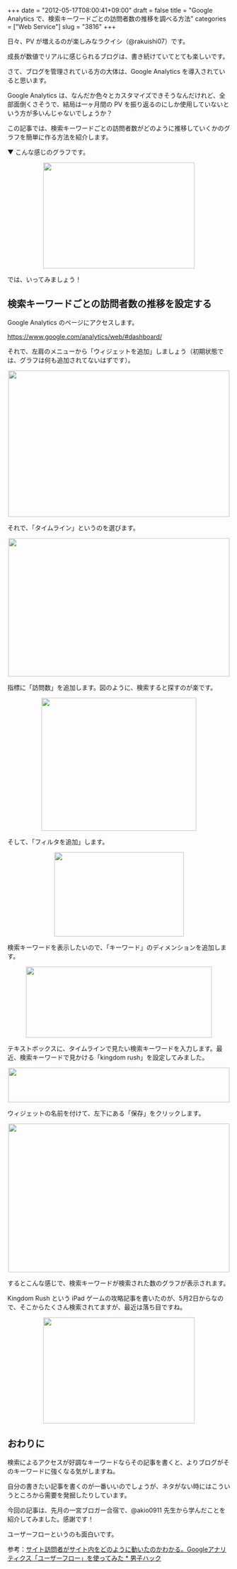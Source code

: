 +++
date = "2012-05-17T08:00:41+09:00"
draft = false
title = "Google Analytics で、検索キーワードごとの訪問者数の推移を調べる方法"
categories = ["Web Service"]
slug = "3816"
+++

日々、PV が増えるのが楽しみなラクイシ（@rakuishi07）です。

成長が数値でリアルに感じられるブログは、書き続けていてとても楽しいです。

さて、ブログを管理されている方の大体は、Google Analytics を導入されていると思います。

Google Analytics は、なんだか色々とカスタマイズできそうなんだけれど、全部面倒くさそうで、結局は一ヶ月間の PV を振り返るのにしか使用していないという方が多いんじゃないでしょうか？

この記事では、検索キーワードごとの訪問者数がどのように推移していくかのグラフを簡単に作る方法を紹介します。

▼ こんな感じのグラフです。

<img style="display:block; margin-left:auto; margin-right:auto;" src="/images/2012/05/3816_1.png" border="0" width="342" height="239" />

では、いってみましょう！

<h2>検索キーワードごとの訪問者数の推移を設定する</h2>

Google Analytics のページにアクセスします。

<a href="https://www.google.com/analytics/web/#dashboard/" target="_blank">https://www.google.com/analytics/web/#dashboard/</a>

それで、左肩のメニューから「ウィジェットを追加」しましょう（初期状態では、グラフは何も追加されてないはずです）。

<img style="display:block; margin-left:auto; margin-right:auto;" src="/images/2012/05/3816_2.png" border="0" width="500" height="330" />

それで、「タイムライン」というのを選びます。

<img style="display:block; margin-left:auto; margin-right:auto;" src="/images/2012/05/3816_3.png" border="0" width="500" height="312" />

指標に「訪問数」を追加します。図のように、検索すると探すのが楽です。

<img style="display:block; margin-left:auto; margin-right:auto;" src="/images/2012/05/3816_4.png" border="0" width="350" height="300" />

そして、「フィルタを追加」します。

<img style="display:block; margin-left:auto; margin-right:auto;" src="/images/2012/05/3816_5.png" border="0" width="293" height="190" />

検索キーワードを表示したいので、「キーワード」のディメンションを追加します。

<img style="display:block; margin-left:auto; margin-right:auto;" src="/images/2012/05/3816_6.png" border="0" width="420" height="160" />

テキストボックスに、タイムラインで見たい検索キーワードを入力します。最近、検索キーワードで見かける「kingdom rush」を設定してみました。

<img style="display:block; margin-left:auto; margin-right:auto;" src="/images/2012/05/3816_7.png" border="0" width="500" height="78" />

ウィジェットの名前を付けて、左下にある「保存」をクリックします。

<img style="display:block; margin-left:auto; margin-right:auto;" src="/images/2012/05/3816_8.png" border="0" width="500" height="335" />

するとこんな感じで、検索キーワードが検索された数のグラフが表示されます。

Kingdom Rush という iPad ゲームの攻略記事を書いたのが、5月2日からなので、そこからたくさん検索されてますが、最近は落ち目ですね。

<img style="display:block; margin-left:auto; margin-right:auto;" src="/images/2012/05/3816_1.png" border="0" width="342" height="239" />

<h2>おわりに</h2>

検索によるアクセスが好調なキーワードならその記事を書くと、よりブログがそのキーワードに強くなる気がしますね。

自分の書きたい記事を書くのが一番いいのでしょうが、ネタがない時にはこういうところから需要を発掘したりしています。

今回の記事は、先月の一宮ブロガー合宿で、@akio0911 先生から学んだことを紹介してみました。感謝です！

ユーザーフローというのも面白いです。

参考：<a href="http://www.danshihack.com/2012/05/05/junp/webservices_googleanalytics_userflow.html" target="_blank">サイト訪問者がサイト内をどのように動いたのかわかる。Googleアナリティクス「ユーザーフロー」を使ってみた * 男子ハック</a>

